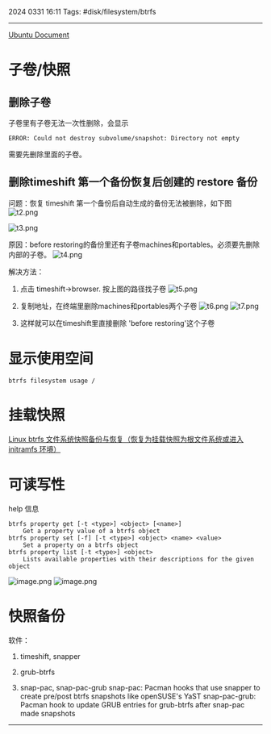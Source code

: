 2024 0331 16:11
Tags: #disk/filesystem/btrfs

---

[Ubuntu Document](https://help.ubuntu.com/community/btrfs)
# 子卷/快照
## 删除子卷
子卷里有子卷无法一次性删除，会显示
```shell
ERROR: Could not destroy subvolume/snapshot: Directory not empty
```
需要先删除里面的子卷。
## 删除timeshift 第一个备份恢复后创建的 restore 备份

问题：恢复 timeshift 第一个备份后自动生成的备份无法被删除，如下图
![t2.png](https://illyber-images.oss-cn-chengdu.aliyuncs.com/t2.png)

![t3.png](https://illyber-images.oss-cn-chengdu.aliyuncs.com/t3.png)


原因：before restoring的备份里还有子卷machines和portables。必须要先删除内部的子卷。
![t4.png](https://illyber-images.oss-cn-chengdu.aliyuncs.com/t4.png)

解决方法：
1. 点击 timeshift->browser. 按上图的路径找子卷
![t5.png](https://illyber-images.oss-cn-chengdu.aliyuncs.com/t5.png)

2. 复制地址，在终端里删除machines和portables两个子卷
![t6.png](https://illyber-images.oss-cn-chengdu.aliyuncs.com/t6.png)
![t7.png](https://illyber-images.oss-cn-chengdu.aliyuncs.com/t7.png)

3. 这样就可以在timeshift里直接删除 'before restoring'这个子卷

# 显示使用空间
```shell
btrfs filesystem usage /
```
# 挂载快照
[Linux btrfs 文件系统快照备份与恢复（恢复为挂载快照为根文件系统或进入 initramfs 环境）](https://www.learndiary.com/2021/11/btrfs-snapshot-restore/)

# 可读写性
help 信息
```shell
btrfs property get [-t <type>] <object> [<name>]
    Get a property value of a btrfs object
btrfs property set [-f] [-t <type>] <object> <name> <value>
    Set a property on a btrfs object
btrfs property list [-t <type>] <object>
    Lists available properties with their descriptions for the given object
```
![image.png](https://illyber-images.oss-cn-chengdu.aliyuncs.com/202311221559934.png)
![image.png](https://illyber-images.oss-cn-chengdu.aliyuncs.com/202311221602960.png)

# 快照备份
软件：
1. timeshift, snapper
2. grub-btrfs

3. snap-pac, snap-pac-grub
snap-pac: Pacman hooks that use snapper to create pre/post btrfs snapshots like openSUSE's YaST
snap-pac-grub: Pacman hook to update GRUB entries for grub-btrfs after snap-pac made snapshots




---
